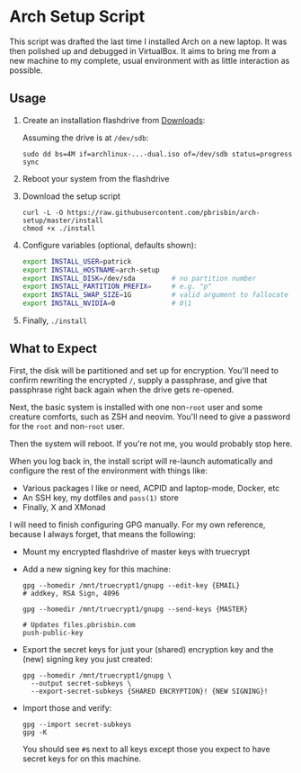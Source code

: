 # Arch Setup Script

This script was drafted the last time I installed Arch on a new laptop. It was
then polished up and debugged in VirtualBox. It aims to bring me from a new
machine to my complete, usual environment with as little interaction as
possible.

## Usage

1. Create an installation flashdrive from [Downloads][]:

   Assuming the drive is at `/dev/sdb`:

   ```
   sudo dd bs=4M if=archlinux-...-dual.iso of=/dev/sdb status=progress
   sync
   ```

1. Reboot your system from the flashdrive

1. Download the setup script

   ```
   curl -L -O https://raw.githubusercontent.com/pbrisbin/arch-setup/master/install
   chmod +x ./install
   ```

1. Configure variables (optional, defaults shown):

   ```bash
   export INSTALL_USER=patrick
   export INSTALL_HOSTNAME=arch-setup
   export INSTALL_DISK=/dev/sda         # no partition number
   export INSTALL_PARTITION_PREFIX=     # e.g. "p"
   export INSTALL_SWAP_SIZE=1G          # valid argument to fallocate
   export INSTALL_NVIDIA=0              # 0|1
   ```

1. Finally, `./install`

## What to Expect

First, the disk will be partitioned and set up for encryption. You'll need to
confirm rewriting the encrypted `/`, supply a passphrase, and give that
passphrase right back again when the drive gets re-opened.

Next, the basic system is installed with one non-`root` user and some creature
comforts, such as ZSH and neovim. You'll need to give a password for the `root`
and non-`root` user.

Then the system will reboot. If you're not me, you would probably stop here.

When you log back in, the install script will re-launch automatically and
configure the rest of the environment with things like:

- Various packages I like or need, ACPID and laptop-mode, Docker, etc
- An SSH key, my dotfiles and `pass(1)` store
- Finally, X and XMonad

I will need to finish configuring GPG manually. For my own reference, because I
always forget, that means the following:

- Mount my encrypted flashdrive of master keys with truecrypt
- Add a new signing key for this machine:

  ```
  gpg --homedir /mnt/truecrypt1/gnupg --edit-key {EMAIL}
  # addkey, RSA Sign, 4096
  ```

  ```
  gpg --homedir /mnt/truecrypt1/gnupg --send-keys {MASTER}

  # Updates files.pbrisbin.com
  push-public-key
  ```

- Export the secret keys for just your (shared) encryption key and the (new)
  signing key you just created:

  ```
  gpg --homedir /mnt/truecrypt1/gnupg \
    --output secret-subkeys \
    --export-secret-subkeys {SHARED ENCRYPTION}! {NEW SIGNING}!
  ```

- Import those and verify:

  ```
  gpg --import secret-subkeys
  gpg -K
  ```

  You should see `#`s next to all keys except those you expect to have secret
  keys for on this machine.

[downloads]: https://www.archlinux.org/download/
